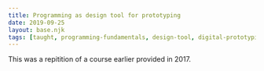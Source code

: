 ```yaml
---
title: Programming as design tool for prototyping
date: 2019-09-25
layout: base.njk
tags: [taught, programming-fundamentals, design-tool, digital-prototyping, interactive-design, computer-programming, design-thinking, software-prototyping, creative-coding, design-communication, digital-tools, coding-basics, programming-for-designers, programming-skills, computational-design, digital-creativity, prototyping-tools, programming-as-design, design-prototypes, hci, interactive-prototypes, programming-literacy, user-experience-design, digital-interfaces, digital-experimentation, design-education, creative-programming, algorithmic-design, technology-in-design, venkat-chilukuri, beginner-programming]
--- 
```


This was a repitition of a course earlier provided in 2017.
